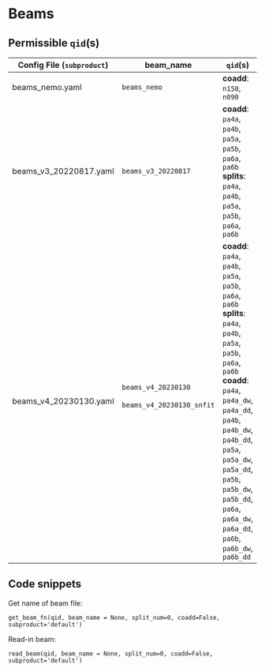 # Beams

## Permissible `qid`(s)
| Config File (`subproduct`) | beam_name    | `qid`(s) |
| ----------- | --------| -------- |
| beams_nemo.yaml|  `beams_nemo` | __coadd__: `n150`, `n090` |
| beams_v3_20220817.yaml| `beams_v3_20220817` | __coadd__: `pa4a`, `pa4b`, `pa5a`, `pa5b`, `pa6a`, `pa6b` <br>   __splits__: `pa4a`, `pa4b`, `pa5a`, `pa5b`, `pa6a`, `pa6b`|                                   
| beams_v4_20230130.yaml | `beams_v4_20230130` <br> <br> `beams_v4_20230130_snfit` <br> <br> |  __coadd__: `pa4a`, `pa4b`, `pa5a`, `pa5b`, `pa6a`, `pa6b` <br>   __splits__: `pa4a`, `pa4b`, `pa5a`, `pa5b`, `pa6a`, `pa6b` <br>   __coadd__: `pa4a`, `pa4a_dw`, `pa4a_dd`, `pa4b`, `pa4b_dw`, `pa4b_dd`, `pa5a`, `pa5a_dw`, `pa5a_dd`, `pa5b`, `pa5b_dw`, `pa5b_dd`, `pa6a`, `pa6a_dw`, `pa6a_dd`, `pa6b`, `pa6b_dw`, `pa6b_dd`  |


## Code snippets


Get name of beam file:
```
get_beam_fn(qid, beam_name = None, split_num=0, coadd=False,  subproduct='default')
```

Read-in beam: 
```
read_beam(qid, beam_name = None, split_num=0, coadd=False, subproduct='default')
```